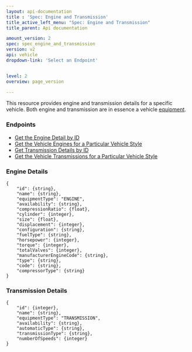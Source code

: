 ```yaml
---
layout: api-documentation
title : 'Spec: Engine and Transmission'
title_active_left_menu: "Spec: Engine and Transmission"
title_parent: Api documentation

amount_version: 2
spec: spec_engine_and_transmission
version: v2
api: vehicle
dropdown-link: 'Select an Endpoint'


level: 2
overview: page_version

---
```


<div class="info-message">
 This resource provides engine and transmission details for a specific vehicle. Both engine and transmission are in essence a vehicle <a href="{{ PATH }}/api-documentation/vehicle/spec_equipment/v2/">equipment</a>.
</div>

### Endpoints

* [Get the Engine Detail by ID](/api-documentation/vehicle/spec_engine_and_transmission/v2/01_engine_id/api-description.html)
* [Get the Vehicle Engines for a Particular Vehicle Style](/api-documentation/vehicle/spec_engine_and_transmission/v2/02_engines_by_style/api-description.html)
* [Get Transmission Details by ID](/api-documentation/vehicle/spec_engine_and_transmission/v2/03_transmission_id/api-description.html)
* [Get the Vehicle Transmissions for a Particular Vehicle Style](/api-documentation/vehicle/spec_engine_and_transmission/v2/04_transmissions_by_style/api-description.html)

### Engine Details

	{
		"id": {string},
		"name": {string},
		"equipmentType": "ENGINE",
		"availability": {string},
		"compressionRatio": {float},
		"cylinder": {integer},
		"size": {float},
		"displacement": {integer},
		"configuration": {string},
		"fuelType": {string},
		"horsepower": {integer},
		"torque": {integer},
		"totalValves": {integer},
		"manufacturerEngineCode": {string},
		"type": {string},
		"code": {string},
		"compressorType": {string}
	}

### Transmission Details

	{
		"id": {integer},
    	"name": {string},
		"equipmentType": "TRANSMISSION",
		"availability": {string},
    	"automaticType": {string},
    	"transmissionType": {string},
    	"numberOfSpeeds": {integer}
	}
	
